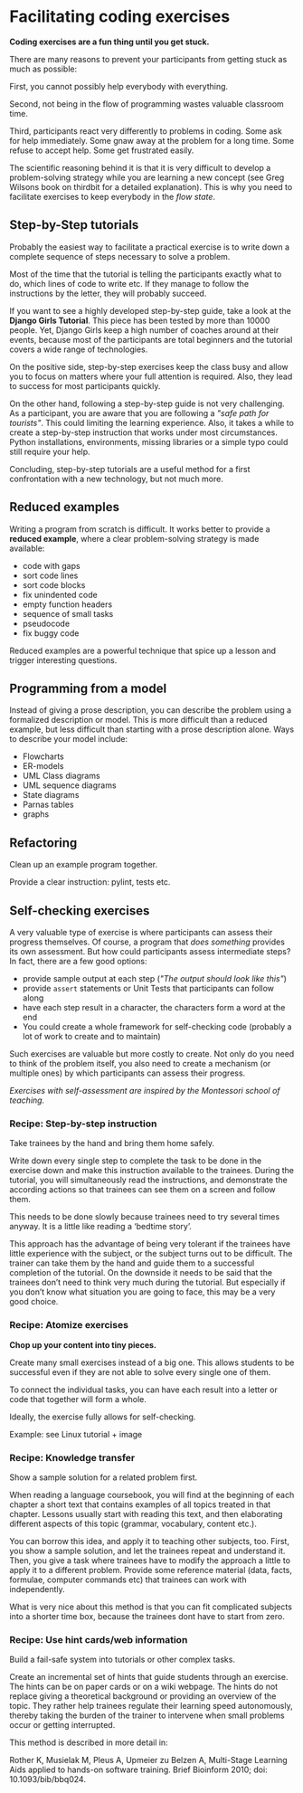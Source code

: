 
# Facilitating coding exercises

**Coding exercises are a fun thing until you get stuck.**

There are many reasons to prevent your participants from getting stuck as much as possible:

First, you cannot possibly help everybody with everything.

Second, not being in the flow of programming wastes valuable classroom time.

Third, participants react very differently to problems in coding. Some ask for help immediately. Some gnaw away at the problem for a long time. Some refuse to accept help. Some get frustrated easily.

The scientific reasoning behind it is that it is very difficult to develop a problem-solving strategy while you are learning a new concept (see Greg Wilsons book on thirdbit for a detailed explanation). This is why you need to facilitate exercises to keep everybody in the *flow state*.

## Step-by-Step tutorials

Probably the easiest way to facilitate a practical exercise is to write down a complete sequence of steps necessary to solve a problem.

Most of the time that the tutorial is telling the participants exactly what to do, which lines of code to write etc. If they manage to follow the instructions by the letter, they will probably succeed. 

If you want to see a highly developed step-by-step guide, take a look at the **Django Girls Tutorial**. This piece has been tested by more than 10000 people. Yet, Django Girls keep a high number of coaches around at their events, because most of the participants are total beginners and the tutorial covers a wide range of technologies.

On the positive side, step-by-step exercises keep the class busy and allow you to focus on matters where your full attention is required. Also, they lead to success for most participants quickly.

On the other hand, following a step-by-step guide is not very challenging. As a participant, you are aware that you are following a *"safe path for tourists"*. This could limiting the learning experience. Also, it takes a while to create a step-by-step instruction that works under most circumstances. Python installations, environments, missing libraries or a simple typo could still require your help.

Concluding, step-by-step tutorials are a useful method for a first confrontation with a new technology, but not much more.


## Reduced examples

Writing a program from scratch is difficult. It works better to provide a **reduced example**, where a clear problem-solving strategy is made available:

* code with gaps		
* sort code lines		
* sort code blocks
* fix unindented code
* empty function headers
* sequence of small tasks
* pseudocode
* fix buggy code

Reduced examples are a powerful technique that spice up a lesson and trigger interesting questions.


## Programming from a model

Instead of giving a prose description, you can describe the problem using a formalized description or model. This is more difficult than a reduced example, but less difficult than starting with a prose description alone. Ways to describe your model include:

* Flowcharts
* ER-models
* UML Class diagrams
* UML sequence diagrams
* State diagrams
* Parnas tables
* graphs


## Refactoring

Clean up an example program together.

Provide a clear instruction: pylint, tests etc.


## Self-checking exercises

A very valuable type of exercise is where participants can assess their progress themselves. Of course, a program that *does something* provides its own assessment. But how could participants assess intermediate steps? In fact, there are a few good options:

* provide sample output at each step (*"The output should look like this"*)
* provide `assert` statements or Unit Tests that participants can follow along
* have each step result in a character, the characters form a word at the end
* You could create a whole framework for self-checking code (probably a lot of work to create and to maintain)

Such exercises are valuable but more costly to create. Not only do you need to think of the problem itself, you also need to create a mechanism (or multiple ones) by which participants can assess their progress.

*Exercises with self-assessment are inspired by the Montessori school of teaching.*


### Recipe: Step-by-step instruction

Take trainees by the hand and bring them home safely.

Write down every single step to complete the task to be done in the
exercise down and make this instruction available to the trainees.
During the tutorial, you will simultaneously read the instructions, and
demonstrate the according actions so that trainees can see them on a
screen and follow them.

This needs to be done slowly because trainees need to try several times
anyway. It is a little like reading a ‘bedtime story’.

This approach has the advantage of being very tolerant if the trainees
have little experience with the subject, or the subject turns out to be
difficult. The trainer can take them by the hand and guide them to a
successful completion of the tutorial. On the downside it needs to be
said that the trainees don’t need to think very much during the
tutorial. But especially if you don’t know what situation you are going
to face, this may be a very good choice.


### Recipe: Atomize exercises

**Chop up your content into tiny pieces.**

Create many small exercises instead of a big one. This allows students
to be successful even if they are not able to solve every single one of
them.

To connect the individual tasks, you can have each result into a letter
or code that together will form a whole.

Ideally, the exercise fully allows for self-checking.


Example: see Linux tutorial + image



### Recipe: Knowledge transfer

Show a sample solution for a related problem first.

When reading a language coursebook, you will find at the beginning of
each chapter a short text that contains examples of all topics treated
in that chapter. Lessons usually start with reading this text, and then
elaborating different aspects of this topic (grammar, vocabulary,
content etc.).

You can borrow this idea, and apply it to teaching other subjects, too.
First, you show a sample solution, and let the trainees repeat and
understand it. Then, you give a task where trainees have to modify the
approach a little to apply it to a different problem. Provide some
reference material (data, facts, formulae, computer commands etc) that
trainees can work with independently.

What is very nice about this method is that you can fit complicated
subjects into a shorter time box, because the trainees dont have to
start from zero.


### Recipe: Use hint cards/web information

Build a fail-safe system into tutorials or other complex tasks.

Create an incremental set of hints that guide students through an
exercise. The hints can be on paper cards or on a wiki webpage. The
hints do not replace giving a theoretical background or providing an
overview of the topic. They rather help trainees regulate their learning
speed autonomously, thereby taking the burden of the trainer to
intervene when small problems occur or getting interrupted.

This method is described in more detail in:

Rother K, Musielak M, Pleus A, Upmeier zu Belzen A, Multi-Stage Learning
Aids applied to hands-on software training. Brief Bioinform 2010; doi:
10.1093/bib/bbq024.

